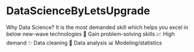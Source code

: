 # DataScienceByLetsUpgrade
Why Data Science? It is the most demanded skill which helps you excel in below new-wave technologies 🧠 Gain problem-solving skills 📈 High demand ✨ Data cleaning 📝 Data analysis 📊 Modeling/statistics
